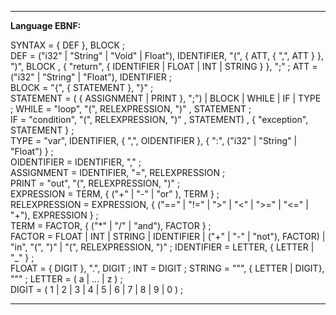 ----------

**Language EBNF:**

SYNTAX = { DEF }, BLOCK ;  
DEF = ("i32" | "String" | "Void" | Float"), IDENTIFIER, "(", { ATT, { ",", ATT } }, ")", BLOCK , { "return", { IDENTIFIER | FLOAT | INT | STRING } }, ";" ;
ATT = ("i32" | "String" | "Float"), IDENTIFIER ;  
BLOCK = "{", { STATEMENT }, "}" ;  
STATEMENT = ( { ASSIGNMENT | PRINT }, ";") | BLOCK | WHILE | IF | TYPE ;
WHILE = "loop", "(", RELEXPRESSION, ")" , STATEMENT ;  
IF = "condition", "(", RELEXPRESSION, ")" , STATEMENT) , { "exception", STATEMENT } ;  
TYPE = "var", IDENTIFIER, { ",", OIDENTIFIER }, { ":", ("i32" | "String" | "Float") } ;  
OIDENTIFIER = IDENTIFIER, "," ;  
ASSIGNMENT = IDENTIFIER, "=", RELEXPRESSION ;  
PRINT = "out", "(", RELEXPRESSION, ")" ;  
EXPRESSION = TERM, { ("+" | "-" | "or" ), TERM } ;  
RELEXPRESSION = EXPRESSION, { ("==" | "!=" | ">" | "<" | ">=" | "<=" | "+"), EXPRESSION } ;  
TERM = FACTOR, { ("\*" | "/" | "and"), FACTOR } ;  
FACTOR = FLOAT | INT | STRING | IDENTIFIER | ("+" | "-" | "not"), FACTOR) | "in", "(", ")" | "(", RELEXPRESSION, ")" ;
IDENTIFIER = LETTER, { LETTER | "\_" } ;  
FLOAT = { DIGIT }, ".", DIGIT ;
INT = DIGIT ;
STRING = """, { LETTER | DIGIT}, """ ;
LETTER = ( a | ... | z  ) ;  
DIGIT = ( 1 | 2 | 3 | 4 | 5 | 6 | 7 | 8 | 9 | 0 ) ;

-----------
